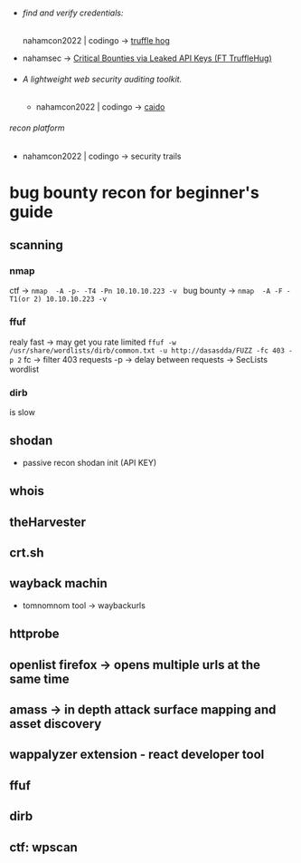 - ###### find and verify credentials:
  nahamcon2022 | codingo  -> [truffle hog](https://github.com/trufflesecurity/trufflehog)
- nahamsec -> [Critical Bounties via Leaked API Keys (FT TruffleHug)](https://youtu.be/gkKLV-r_OQI)
  
  
- ###### A lightweight web security auditing toolkit.
	- nahamcon2022 | codingo  -> [caido](https://caido.io/) 

###### recon platform 
- nahamcon2022 | codingo -> security trails


# bug bounty recon for beginner's guide

## scanning

### nmap 

ctf -> `nmap  -A -p- -T4 -Pn 10.10.10.223 -v `
bug bounty -> `nmap  -A -F -T1(or 2) 10.10.10.223 -v`

### ffuf
realy fast -> may get you rate limited
`ffuf -w /usr/share/wordlists/dirb/common.txt -u http://dasasdda/FUZZ -fc 403 -p 2`
fc -> filter  403 requests
-p ->  delay between requests 
-> SecLists wordlist  
### dirb 

is slow 



## shodan 

- passive recon 
shodan init (API KEY)


## whois
## theHarvester

## crt.sh 

## wayback machin
 - tomnomnom tool -> waybackurls
## httprobe 

##  openlist firefox -> opens multiple urls at the same time 

## amass -> in depth attack surface mapping and asset discovery

## wappalyzer extension - react developer tool 
## ffuf

## dirb 

## ctf: wpscan 

